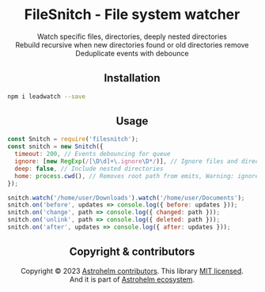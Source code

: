 <h1 align="center">FileSnitch - File system watcher</h1>

<p align="center">
 Watch specific files, directories, deeply nested directories <br/>
 Rebuild recursive when new directories found or old directories remove <br/>
 Deduplicate events with debounce <br/>
</p>

<h2 align="center">Installation</h2>

```bash
npm i leadwatch --save
```

<h2 align="center">Usage</h2>

```js
const Snitch = require('filesnitch');
const snitch = new Snitch({
  timeout: 200, // Events debouncing for queue
  ignore: [new RegExp(/[\D\d]+\.ignore\D*/)], // Ignore files and directories
  deep: false, // Include nested directories
  home: process.cwd(), // Removes root path from emits, Warning: ignore will work on full paths
});

snitch.watch('/home/user/Downloads').watch('/home/user/Documents');
snitch.on('before', updates => console.log({ before: updates }));
snitch.on('change', path => console.log({ changed: path }));
snitch.on('unlink', path => console.log({ deleted: path }));
snitch.on('after', updates => console.log({ after: updates }));
```

<h2 align="center">Copyright & contributors</h2>

<p align="center">
Copyright © 2023 <a href="https://github.com/astrohelm/filesnitch/graphs/contributors">Astrohelm contributors</a>.
This library <a href="./LICENSE">MIT licensed</a>.<br/>
And it is part of <a href="https://github.com/astrohelm">Astrohelm ecosystem</a>.
</p>
